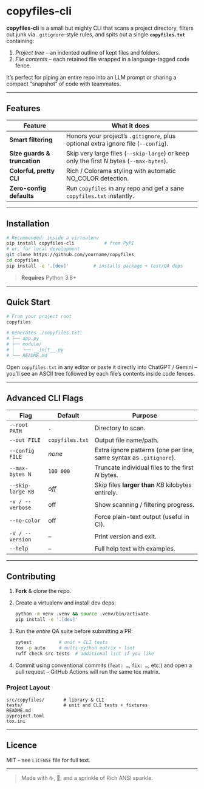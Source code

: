 # copyfiles-cli

**copyfiles-cli** is a small but mighty CLI that scans a project directory, filters out junk via `.gitignore`-style rules, and spits out a single **`copyfiles.txt`** containing:

1.  _Project tree_ – an indented outline of kept files and folders.
2.  _File contents_ – each retained file wrapped in a language-tagged code fence.

It’s perfect for piping an entire repo into an LLM prompt or sharing a compact “snapshot” of code with teammates.

---

## Features

| Feature                      | What it does                                                                             |
| ---------------------------- | ---------------------------------------------------------------------------------------- |
| **Smart filtering**          | Honors your project’s `.gitignore`, plus optional extra ignore file (`--config`).        |
| **Size guards & truncation** | Skip very large files (`--skip-large`) or keep only the first _N_ bytes (`--max-bytes`). |
| **Colorful, pretty CLI**     | Rich / Colorama styling with automatic NO_COLOR detection.                               |
| **Zero-config defaults**     | Run `copyfiles` in any repo and get a sane `copyfiles.txt` instantly.                    |

---

## Installation

```bash
# Recommended: inside a virtualenv
pip install copyfiles-cli           # from PyPI
# or, for local development
git clone https://github.com/yourname/copyfiles
cd copyfiles
pip install -e '.[dev]'         # installs package + test/QA deps
```

> **Requires** Python 3.8+

---

## Quick Start

```bash
# From your project root
copyfiles

# Generates ./copyfiles.txt:
# ├── app.py
# ├── module/
# │   └── __init__.py
# └── README.md
```

Open `copyfiles.txt` in any editor or paste it directly into ChatGPT / Gemini – you’ll see an ASCII tree followed by each file’s contents inside code fences.

---

## Advanced CLI Flags

| Flag              | Default         | Purpose                                                            |
| ----------------- | --------------- | ------------------------------------------------------------------ |
| `--root PATH`     | `.`             | Directory to scan.                                                 |
| `--out FILE`      | `copyfiles.txt` | Output file name/path.                                             |
| `--config FILE`   | _none_          | Extra ignore patterns (one per line, same syntax as `.gitignore`). |
| `--max-bytes N`   | `100 000`       | Truncate individual files to the first _N_ bytes.                  |
| `--skip-large KB` | _off_           | Skip files **larger than** _KB_ kilobytes entirely.                |
| `-v / --verbose`  | off             | Show scanning / filtering progress.                                |
| `--no-color`      | off             | Force plain-text output (useful in CI).                            |
| `-V / --version`  | –               | Print version and exit.                                            |
| `--help`          | –               | Full help text with examples.                                      |

---

## Contributing

1. **Fork** & clone the repo.
2. Create a virtualenv and install dev deps:

   ```bash
   python -m venv .venv && source .venv/bin/activate
   pip install -e '.[dev]'
   ```

3. Run the _entire_ QA suite before submitting a PR:

   ```bash
   pytest          # unit + CLI tests
   tox -p auto     # multi-python matrix + lint
   ruff check src tests  # additional lint if you like
   ```

4. Commit using conventional commits (`feat: …`, `fix: …`, etc.) and open a pull request – GitHub Actions will run the same tox matrix.

### Project Layout

```
src/copyfiles/       # library & CLI
tests/               # unit and CLI tests + fixtures
README.md
pyproject.toml
tox.ini
```

---

## Licence

MIT – see `LICENSE` file for full text.

---

> Made with ☕, 🐍, and a sprinkle of Rich ANSI sparkle.
